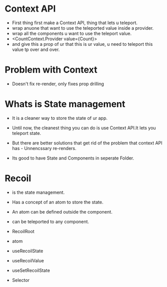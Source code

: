 # Context API

- First thing first make a Context API, thing that lets u teleport.
- wrap anuone that want to use the teleported value inside a provider.
- wrap all the components u want to use the teleport value.
- <CountContext.Provider value={Count}>
- and give this a prop of ur that this is ur value, u need to teleport this value tp over and over.
  
# Problem with Context
- Doesn't fix re-render, only fixes prop drilling

# Whats is State management 
- It is a cleaner way to store the state of ur app. 
- Until now, the cleanest thing you can do is use Context API.It lets you teleport state.

- But there are better solutions that get rid of the problem that context API has - Unnencssary re-renders.
- Its good to have State and Components in seperate Folder.

# Recoil
- is the state management.
- Has a concept of an atom to store the state.
- An atom can be defined outside the component.
- can be teleported to any component.

- RecoilRoot
- atom
- useRecoilState
- useRecoilValue
- useSetRecoilState
- Selector
